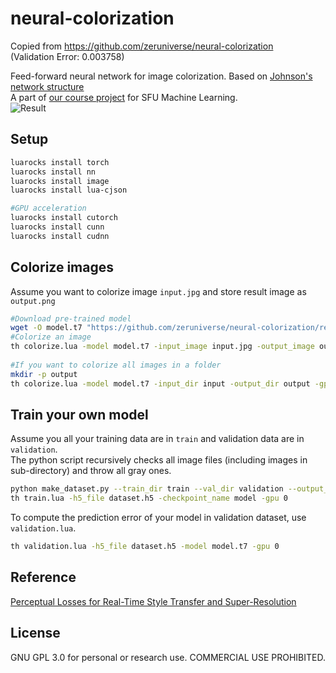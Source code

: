 # neural-colorization
   
Copied from https://github.com/zeruniverse/neural-colorization                  
(Validation Error: 0.003758)    
     
Feed-forward neural network for image colorization. Based on [Johnson's network structure](https://github.com/jcjohnson/fast-neural-style)      
A part of [our course project](https://github.com/Lyken17/CMPT-419-Proj) for SFU Machine Learning.   
![Result](https://cloud.githubusercontent.com/assets/4648756/20504440/4067e0f6-affc-11e6-88e7-26de6f5c1cce.jpg)
  
## Setup  
```bash
luarocks install torch
luarocks install nn
luarocks install image
luarocks install lua-cjson

#GPU acceleration
luarocks install cutorch
luarocks install cunn
luarocks install cudnn
```
  
## Colorize images  
Assume you want to colorize image `input.jpg` and store result image as `output.png`  
  
```bash
#Download pre-trained model
wget -O model.t7 "https://github.com/zeruniverse/neural-colorization/releases/download/1.0/places2.t7"
#Colorize an image
th colorize.lua -model model.t7 -input_image input.jpg -output_image output.png -gpu 0
  
#If you want to colorize all images in a folder
mkdir -p output
th colorize.lua -model model.t7 -input_dir input -output_dir output -gpu 0
```

## Train your own model  
Assume you all your training data are in `train` and validation data are in `validation`.   
The python script recursively checks all image files (including images in sub-directory) and throw all gray ones.  

```bash
python make_dataset.py --train_dir train --val_dir validation --output_file dataset.h5
th train.lua -h5_file dataset.h5 -checkpoint_name model -gpu 0
```
  
To compute the prediction error of your model in validation dataset, use `validation.lua`.  
```bash
th validation.lua -h5_file dataset.h5 -model model.t7 -gpu 0
```
  
## Reference  
[Perceptual Losses for Real-Time Style Transfer and Super-Resolution](https://github.com/jcjohnson/fast-neural-style)  
  
## License  
GNU GPL 3.0 for personal or research use. COMMERCIAL USE PROHIBITED.
